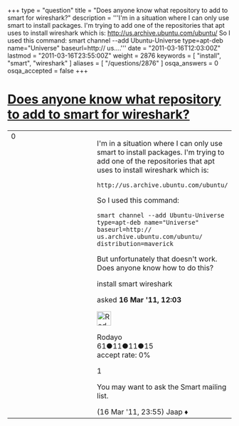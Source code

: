 +++
type = "question"
title = "Does anyone know what repository to add to smart for wireshark?"
description = '''I&#x27;m in a situation where I can only use smart to install packages. I&#x27;m trying to add one of the repositories that apt uses to install wireshark which is: http://us.archive.ubuntu.com/ubuntu/  So I used this command: smart channel --add Ubuntu-Universe type=apt-deb name=&quot;Universe&quot; baseurl=http:// us....'''
date = "2011-03-16T12:03:00Z"
lastmod = "2011-03-16T23:55:00Z"
weight = 2876
keywords = [ "install", "smart", "wireshark" ]
aliases = [ "/questions/2876" ]
osqa_answers = 0
osqa_accepted = false
+++

<div class="headNormal">

# [Does anyone know what repository to add to smart for wireshark?](/questions/2876/does-anyone-know-what-repository-to-add-to-smart-for-wireshark)

</div>

<div id="main-body">

<div id="askform">

<table id="question-table" style="width:100%;"><colgroup><col style="width: 50%" /><col style="width: 50%" /></colgroup><tbody><tr class="odd"><td style="width: 30px; vertical-align: top"><div class="vote-buttons"><span id="post-2876-upvote" class="ajax-command post-vote up" rel="nofollow" title="I like this post (click again to cancel)"> </span><div id="post-2876-score" class="post-score" title="current number of votes">0</div><span id="post-2876-downvote" class="ajax-command post-vote down" rel="nofollow" title="I dont like this post (click again to cancel)"> </span> <span id="favorite-mark" class="ajax-command favorite-mark" rel="nofollow" title="mark/unmark this question as favorite (click again to cancel)"> </span><div id="favorite-count" class="favorite-count"></div></div></td><td><div id="item-right"><div class="question-body"><p>I'm in a situation where I can only use smart to install packages. I'm trying to add one of the repositories that apt uses to install wireshark which is:</p><pre><code>http://us.archive.ubuntu.com/ubuntu/</code></pre><p>So I used this command:</p><pre><code>smart channel --add Ubuntu-Universe type=apt-deb name=&quot;Universe&quot; baseurl=http://    us.archive.ubuntu.com/ubuntu/ distribution=maverick</code></pre><p>But unfortunately that doesn't work. Does anyone know how to do this?</p></div><div id="question-tags" class="tags-container tags"><span class="post-tag tag-link-install" rel="tag" title="see questions tagged &#39;install&#39;">install</span> <span class="post-tag tag-link-smart" rel="tag" title="see questions tagged &#39;smart&#39;">smart</span> <span class="post-tag tag-link-wireshark" rel="tag" title="see questions tagged &#39;wireshark&#39;">wireshark</span></div><div id="question-controls" class="post-controls"></div><div class="post-update-info-container"><div class="post-update-info post-update-info-user"><p>asked <strong>16 Mar '11, 12:03</strong></p><img src="https://secure.gravatar.com/avatar/3d3535b19a6debac9e2b855465a2027b?s=32&amp;d=identicon&amp;r=g" class="gravatar" width="32" height="32" alt="Rodayo&#39;s gravatar image" /><p><span>Rodayo</span><br />
<span class="score" title="61 reputation points">61</span><span title="11 badges"><span class="badge1">●</span><span class="badgecount">11</span></span><span title="11 badges"><span class="silver">●</span><span class="badgecount">11</span></span><span title="15 badges"><span class="bronze">●</span><span class="badgecount">15</span></span><br />
<span class="accept_rate" title="Rate of the user&#39;s accepted answers">accept rate:</span> <span title="Rodayo has no accepted answers">0%</span></p></div></div><div id="comments-container-2876" class="comments-container"><span id="2886"></span><div id="comment-2886" class="comment"><div id="post-2886-score" class="comment-score">1</div><div class="comment-text"><p>You may want to ask the Smart mailing list.</p></div><div id="comment-2886-info" class="comment-info"><span class="comment-age">(16 Mar '11, 23:55)</span> <span class="comment-user userinfo">Jaap ♦</span></div></div></div><div id="comment-tools-2876" class="comment-tools"></div><div class="clear"></div><div id="comment-2876-form-container" class="comment-form-container"></div><div class="clear"></div></div></td></tr></tbody></table>

</div>

</div>

